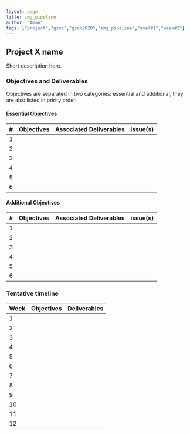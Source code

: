 ```yaml
---
layout: page
title: img_pipeline
author: "Aman"
tags: ["project","gsoc","gsoc2020","img_pipeline","eval#1","week#2"]
---
```


## Project X name
Short description here.

### Objectives and Deliverables
Objectives are separated in two categories: essential and additional, they are also listed in pririty order. 
#### Essential Objectives

|\#|Objectives|Associated Deliverables|issue(s)|  
|---	|---	|---	|---	|  
|1   	|   	|   	|   	|  
|2   	|   	|   	|   	|  
|3   	|   	|   	|   	|  
|4   	|   	|   	|   	|  
|5   	|   	|   	|   	|  
|6   	|   	|   	|   	|  

#### Additional Objectives

|\#|Objectives|Associated Deliverables|issue(s)|  
|---	|---	|---	|---	|  
|1   	|   	|   	|   	|  
|2   	|   	|   	|   	|  
|3   	|   	|   	|   	|  
|4   	|   	|   	|   	|  
|5   	|   	|   	|   	|  
|6   	|   	|   	|   	|  

### Tentative timeline  

| Week  |Objectives |Deliverables |  
|---|---|---|  
|1|   |   |  
|2|   |   |  
|3|   |   |  
|4|   |   |  
|5|   |   |  
|6|   |   |  
|7|   |   |  
|8|   |   |  
|9|   |   |  
|10|   |   |  
|11|   |   |  
|12|   |   |  




